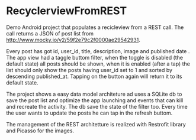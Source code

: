# RecyclerviewFromREST
Demo Android project that populates a recicleview from a REST call.
The call returns a JSON of post list from http://www.mocky.io/v2/59f2e79c2f0000ae29542931.

Every post has got id, user_id, title, description, image and published date .
The app view had a taggle buttom filter, when the toggle is disabled (the default state) all posts should be shown, when it is enabled (after a tap) the list should only show the posts having user_id set to 1 and sorted by descending published_at. Tapping on the button again will return it to its default state.

The project shows a easy data model architeture ad uses a SQLite db to save the post list and optimize the app launching and events that can kill and recreate the activity. The db save the state of the filter too.
Every time the user wants to update the posts he can tap in the refresh buttom.

The management of the REST architetture is realized with Restrofit library and Picasso for the images.
